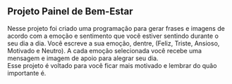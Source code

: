 ## Projeto Painel de Bem-Estar 

Nesse projeto foi criado uma programação para gerar frases e imagens de acordo com a emoção e sentimento que você estiver sentindo durante o seu dia a dia.
Você escreve a sua emoção, dentre, (Feliz, Triste, Ansioso, Motivado e Neutro). A cada emoção selecionada você recebe uma mensagem e imagem de apoio para alegrar seu dia.  
Esse projeto é voltado para você ficar mais motivado e lembrar do quão importante é.